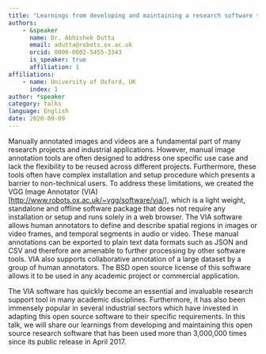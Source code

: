 ```yaml
---
title: "Learnings from developing and maintaining a research software that has been used more than 3 million times in the last 3 years"
authors:
    - &speaker
      name: Dr. Abhishek Dutta
      email: adutta@robots.ox.ac.uk
      orcid: 0000-0002-5455-3343
      is_speaker: true
      affiliation: 1
affiliations:
    - name: University of Oxford, UK
      index: 1
author: *speaker
category: talks
language: English
date: 2020-09-09
---
```

Manually annotated images and videos are a fundamental part of many research projects and industrial applications. However, manual image annotation tools are often designed to address one specific use case and lack the flexibility to be reused across different projects. Furthermore, these tools often have complex installation and setup procedure which presents a barrier to non-technical users. To address these limitations, we created the VGG Image Annotator (VIA) [http://www.robots.ox.ac.uk/~vgg/software/via/],  which is a light weight, standalone and offline software package that does not require any installation or setup and runs solely in a web browser. The VIA software allows human annotators to define and describe spatial regions in images or video frames,  and temporal segments in audio or video. These manual annotations can be exported to plain text data formats such as JSON and CSV and therefore are amenable to further processing by other software tools. VIA also supports collaborative annotation of a large dataset by a group of human annotators. The BSD open source license of this software allows it to be used in any academic project or commercial application.

The VIA software has quickly become an essential and invaluable research support tool in many academic disciplines. Furthermore, it has also been immensely popular in several industrial sectors which have invested in adapting this open source software to their specific requirements. In this talk, we will share our learnings from developing and maintaining this open source research software that has been used more than 3,000,000 times since its public release in April 2017.
